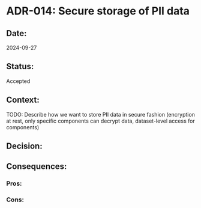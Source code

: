 # ADR-014: Secure storage of PII data

## Date:
2024-09-27

## Status:
Accepted

## Context:
TODO: Describe how we want to store PII data in secure fashion (encryption at rest, only specific components can decrypt data, dataset-level access for components)

## Decision:

## Consequences:
### Pros:

### Cons:
